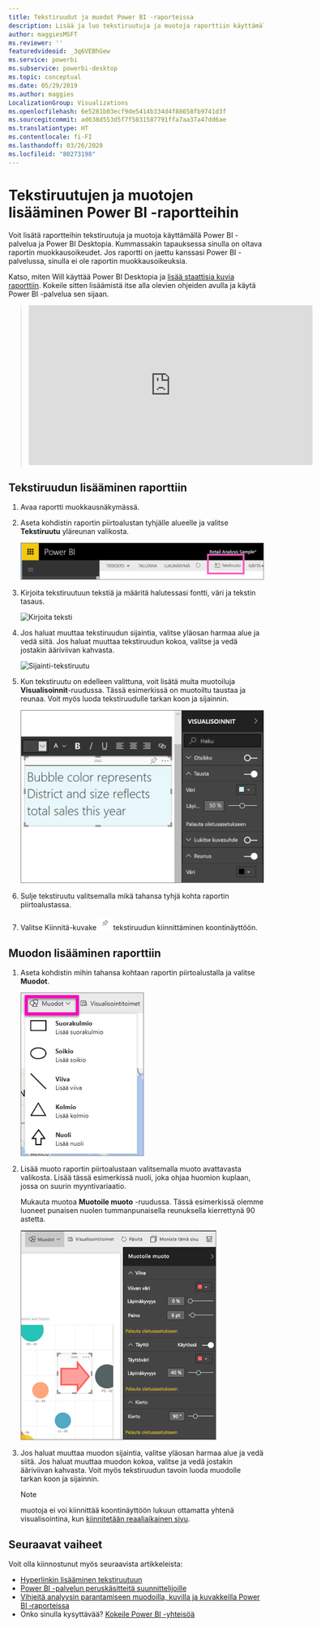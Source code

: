 ```yaml
---
title: Tekstiruudut ja muodot Power BI -raporteissa
description: Lisää ja luo tekstiruutuja ja muotoja raporttiin käyttämällä Microsoft Power BI -palvelua.
author: maggiesMSFT
ms.reviewer: ''
featuredvideoid: _3q6VEBhGew
ms.service: powerbi
ms.subservice: powerbi-desktop
ms.topic: conceptual
ms.date: 05/29/2019
ms.author: maggies
LocalizationGroup: Visualizations
ms.openlocfilehash: 6e5281b03ecf9de5414b334d4f88658fb9741d3f
ms.sourcegitcommit: ad638d553d5f7f5831587791ffa7aa37a47dd6ae
ms.translationtype: HT
ms.contentlocale: fi-FI
ms.lasthandoff: 03/26/2020
ms.locfileid: "80273198"
---
```

# <a name="add-text-boxes-and-shapes-to-power-bi-reports"></a>Tekstiruutujen ja muotojen lisääminen Power BI -raportteihin
Voit lisätä raportteihin tekstiruutuja ja muotoja käyttämällä Power BI -palvelua ja Power BI Desktopia. Kummassakin tapauksessa sinulla on oltava raportin muokkausoikeudet. Jos raportti on jaettu kanssasi Power BI -palvelussa, sinulla ei ole raportin muokkausoikeuksia. 

Katso, miten Will käyttää Power BI Desktopia ja [lisää staattisia kuvia raporttiin](/learn/modules/visuals-in-power-bi/12-formatting). Kokeile sitten lisäämistä itse alla olevien ohjeiden avulla ja käytä Power BI -palvelua sen sijaan.
> 
> <iframe width="560" height="315" src="https://www.youtube.com/embed/_3q6VEBhGew" frameborder="0" allowfullscreen></iframe>
> 

## <a name="add-a-text-box-to-a-report"></a>Tekstiruudun lisääminen raporttiin
1. Avaa raportti muokkausnäkymässä.

2. Aseta kohdistin raportin piirtoalustan tyhjälle alueelle ja valitse **Tekstiruutu** yläreunan valikosta.
   
   ![Valitse tekstiruutu](media/power-bi-reports-add-text-and-shapes/pbi_textbox.png)
3. Kirjoita tekstiruutuun tekstiä ja määritä halutessasi fontti, väri ja tekstin tasaus. 
   
   ![Kirjoita teksti](media/power-bi-reports-add-text-and-shapes/pbi_textbox2new.png)
4. Jos haluat muuttaa tekstiruudun sijaintia, valitse yläosan harmaa alue ja vedä siitä. Jos haluat muuttaa tekstiruudun kokoa, valitse ja vedä jostakin ääriviivan kahvasta. 
   
   ![Sijainti-tekstiruutu](media/power-bi-reports-add-text-and-shapes/textboxsmaller.gif)

5. Kun tekstiruutu on edelleen valittuna, voit lisätä muita muotoiluja **Visualisoinnit**-ruudussa. Tässä esimerkissä on muotoiltu taustaa ja reunaa. Voit myös luoda tekstiruudulle tarkan koon ja sijainnin.  

   ![Tekstiruudun muotoilu](media/power-bi-reports-add-text-and-shapes/power-bi-borders.png)

6. Sulje tekstiruutu valitsemalla mikä tahansa tyhjä kohta raportin piirtoalustassa. 

7. Valitse Kiinnitä-kuvake  ![Kiinnitä-kuvake](media/power-bi-reports-add-text-and-shapes/pbi_pintile.png) tekstiruudun kiinnittäminen koontinäyttöön. 

## <a name="add-a-shape-to-a-report"></a>Muodon lisääminen raporttiin
1. Aseta kohdistin mihin tahansa kohtaan raportin piirtoalustalla ja valitse **Muodot**.
   
   ![Valitse muodot](media/power-bi-reports-add-text-and-shapes/power-bi-shapes.png)
2. Lisää muoto raportin piirtoalustaan valitsemalla muoto avattavasta valikosta. Lisää tässä esimerkissä nuoli, joka ohjaa huomion kuplaan, jossa on suurin myyntivariaatio. 
   
   Mukauta muotoa **Muotoile muoto** -ruudussa. Tässä esimerkissä olemme luoneet punaisen nuolen tummanpunaisella reunuksella kierrettynä 90 astetta.
   
   ![Mukauta muotoa](media/power-bi-reports-add-text-and-shapes/power-bi-arrrow.png)
3. Jos haluat muuttaa muodon sijaintia, valitse yläosan harmaa alue ja vedä siitä. Jos haluat muuttaa muodon kokoa, valitse ja vedä jostakin ääriviivan kahvasta. Voit myös tekstiruudun tavoin luoda muodolle tarkan koon ja sijainnin.

   > [!NOTE]
   > muotoja ei voi kiinnittää koontinäyttöön lukuun ottamatta yhtenä visualisointina, kun [kiinnitetään reaaliaikainen sivu](service-dashboard-pin-live-tile-from-report.md). 
   > 
   > 

## <a name="next-steps"></a>Seuraavat vaiheet

Voit olla kiinnostunut myös seuraavista artikkeleista:

* [Hyperlinkin lisääminen tekstiruutuun](service-add-hyperlink-to-text-box.md)
* [Power BI -palvelun peruskäsitteitä suunnittelijoille](service-basic-concepts.md)
* [Vihjeitä analyysin parantamiseen muodoilla, kuvilla ja kuvakkeilla Power BI ‑raporteissa](guidance/report-tips-shapes-images-icons.md)
* Onko sinulla kysyttävää? [Kokeile Power BI -yhteisöä](https://community.powerbi.com/)
